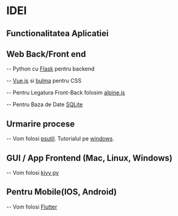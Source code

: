 # IDEI

## Functionalitatea Aplicatiei



## Web Back/Front end

-- Python cu [Flask](https://www.fullstackpython.com/flask.html) pentru backend

-- [Vue.js](https://vuejs.org/) si [bulma](https://bulma.io/) pentru CSS 

-- Pentru Legatura Front-Back folosim [alpine.js](https://github.com/alpinejs/alpine)

-- Pentru Baza de Date [SQLite](https://www.sqlite.org/index.html)

## Urmarire procese

-- Vom folosi [psutil](https://github.com/giampaolo/psutil).
Tutorialul pe [windows](https://www.thepythoncode.com/article/make-process-monitor-python).


## GUI / App Frontend (Mac, Linux, Windows)

-- Vom folosi [kivy py](https://kivy.org/#home)

## Pentru Mobile(IOS, Android)

-- Vom folosi [Flutter](https://flutter.dev/?gclid=Cj0KCQjwzZj2BRDVARIsABs3l9L6oSGb1LCJxLa6TBHBQOKRzkj0rG2AG1hvUV0gKDzhKIGkYaLud5MaAlk6EALw_wcB&gclsrc=aw.ds) 